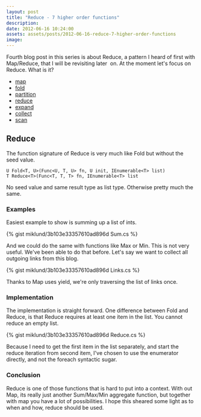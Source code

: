 ```yaml
---
layout: post
title: "Reduce - 7 higher order functions"
description:
date: 2012-06-16 10:24:00
assets: assets/posts/2012-06-16-reduce-7-higher-order-functions
image: 
---
```


Fourth blog post in this series is about Reduce, a pattern I heard of first with Map/Reduce, that I will be revisiting later  on. At the moment let's focus on Reduce. What is it?

* [map](/2012/06/03/map-7-higher-order-functions.html)
* [fold](/2012/06/06/fold-7-higher-order-functions.html)
* [partition](/2012/06/10/partition-7-higher-order-functions.html)
* [reduce](/2012/06/16/reduce-7-higher-order-functions.html)
* [expand](/2012/06/19/expand-7-higher-order-functions.html)
* [collect](/2012/06/21/collect-7-higher-order-functions.html)
* [scan](/2012/06/23/scan-7-higher-order-functions.html)

## Reduce

The function signature of Reduce is very much like Fold but without the seed value.

```
U Fold<T, U>(Func<U, T, U> fn, U init, IEnumerable<T> list)
T Reduce<T>(Func<T, T, T> fn, IEnumerable<T> list
```

No seed value and same result type as list type. Otherwise pretty much the same.

### Examples

Easiest example to show is summing up a list of ints.

{% gist miklund/3b103e33357610ad896d Sum.cs %}

And we could do the same with functions like Max or Min. This is not very useful. We've been able to do that before. Let's say we want to collect all outgoing links from this blog.

{% gist miklund/3b103e33357610ad896d Links.cs %}

Thanks to Map uses yield, we're only traversing the list of links once.

### Implementation

The implementation is straight forward. One difference between Fold and Reduce, is that Reduce requires at least one item in the list. You cannot reduce an empty list.

{% gist miklund/3b103e33357610ad896d Reduce.cs %}

Because I need to get the first item in the list separately, and start the reduce iteration from second item, I've chosen to use the enumerator directly, and not the foreach syntactic sugar.

### Conclusion

Reduce is one of those functions that is hard to put into a context. With out Map, its really just another Sum/Max/Min aggregate function, but together with map you have a lot of possibilities. I hope this sheared some light as to when and how, reduce should be used.
